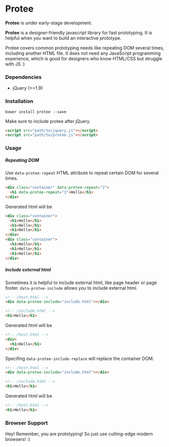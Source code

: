 Protee
======

**Protee** is under early-stage development.

**Protee** is a designer-friendly javascript library for fast prototyping. It is helpful when you want to build an interactive prototype. 

Protee covers common prototyping needs like repeating DOM several times, including another HTML file. It does not need any JavaScript programming experience, which is good for designers who know HTML/CSS but struggle with JS :)

### Dependencies

- jQuery (>=1.9)

### Installation

```
bower install protee --save
```

Make sure to include protee after jQuery.

```html
<script src="path/to/jquery.js"></script>
<script src="path/to/protee.js"></script>
```

### Usage

##### Repeating DOM

Use `data-protee-repeat` HTML attribute to repeat certain DOM for several times.

```html
<div class="container" data-protee-repeat="2">
  <h1 data-protee-repeat="3">Hello</h1>
</div>
```

Generated html will be

```html
<div class="container">
  <h1>Hello</h1>
  <h1>Hello</h1>
  <h1>Hello</h1>
</div>
<div class="container">
  <h1>Hello</h1>
  <h1>Hello</h1>
  <h1>Hello</h1>
</div>
```

##### Include external html

Sometimes it is helpful to include external html, like page header or page footer. `data-protee-include` allows you to include external html.

```html
<!-- /host.html -->
<div data-protee-include="include.html"></div>

<!-- /include.html -->
<h1>Hello</h1>
```

Generated html will be

```html
<!-- /host.html -->
<div>
  <h1>Hello</h1>
</div>
```

Specifing `data-protee-include-replace` will replace the container DOM.

```html
<!-- /host.html -->
<div data-protee-include="include.html"></div>

<!-- /include.html -->
<h1>Hello</h1>
```

Generated html will be

```html
<!-- /host.html -->
<h1>Hello</h1>
```


### Browser Support

Hey! Remember, you are prototyping! So just use cutting-edge modern browsers! :)
